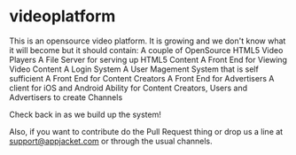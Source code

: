 videoplatform
=============

This is an opensource video platform.  It is growing and we don't know what it will become but it should contain:
A couple of OpenSource HTML5 Video Players
A File Server for serving up HTML5 Content
A Front End for Viewing Video Content
A Login System 
A User Magement System that is self sufficient
A Front End for Content Creators
A Front End for Advertisers
A client for iOS and Android
Ability for Content Creators, Users and Advertisers to create Channels

Check back in as we build up the system!  

Also, if you want to contribute do the Pull Request thing or drop us a line at support@appjacket.com or through the usual channels.

